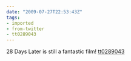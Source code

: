 ```yaml
---
date: "2009-07-27T22:53:43Z"
tags:
- imported
- from-twitter
- tt0289043
---
```

28 Days Later is still a fantastic film! [tt0289043](/tags/tt0289043)
